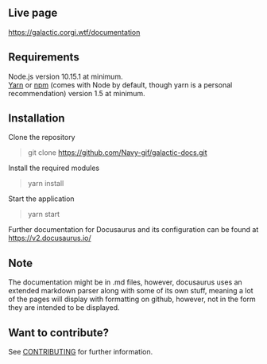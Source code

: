 ## Live page
https://galactic.corgi.wtf/documentation

## Requirements
Node.js version 10.15.1 at minimum.  
[Yarn](https://classic.yarnpkg.com/en/) or [npm](https://www.npmjs.com/) (comes with Node by default, though yarn is a personal recommendation) version 1.5 at minimum.

## Installation
Clone the repository
> git clone https://github.com/Navy-gif/galactic-docs.git

Install the required modules
> yarn install

Start the application
> yarn start

Further documentation for Docusaurus and its configuration can be found at https://v2.docusaurus.io/

## Note
The documentation might be in .md files, however, docusaurus uses an extended markdown parser along with some of its own stuff, meaning a lot of the pages will display with formatting on github, however, not in the form they are intended to be displayed.

## Want to contribute?
See [CONTRIBUTING](https://github.com/Navy-gif/galactic-docs/blob/master/CONTRIBUTING.md) for further information.
